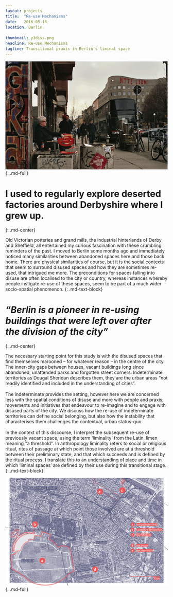 ```yaml
---
layout: projects
title:  "Re-use Mechanisms"
date:   2016-05-18
location: Berlin

thumbnail: y3diss.png
headline: Re-use Mechanisms
tagline: Transitional praxis in Berlin's liminal space
---
```


![alt text](/assets/imgs/projects/y3diss-bitte_1000.png)
{: .md-full}

# I used to regularly explore deserted factories around Derbyshire where I grew up.
{: .md-center}

Old Victorian potteries and grand mills, the industrial hinterlands of Derby and Sheffield, all entertained my curious fascination with these crumbling reminders of the past. I moved to Berlin some months ago and immediately noticed many similarities between abandoned spaces here and those back home. There are physical similarities of course, but it is the social contexts that seem to surround disused spaces and how they are sometimes re-used, that intrigued me more. The preconditions for spaces falling into disuse are often localised to the city or country, whereas instances whereby people instigate re-use of these spaces, seem to be part of a much wider socio-spatial phenomenon.
{: .md-text-block}

# *“Berlin is a pioneer in re-using buildings that were left over after the division of the city”*
{: .md-center}

The necessary starting point for this study is with the disused spaces that find themselves marooned – for whatever reason – in the centre of the city. The inner-city gaps between houses, vacant buildings long since abandoned, unattended parks and forgotten street corners. Indeterminate territories as Dougal Sheridan describes them, they are the urban areas “not readily identified and included in the understanding of cities”.  
&nbsp;  
The indeterminate provides the setting, however here we are concerned less with the spatial conditions of disuse and more with people and praxis; movements and initiatives that endeavour to re-imagine and to engage with disused parts of the city. We discuss how the re-use of indeterminate territories can define social belonging, but also how the instability that characterises them challenges the contextual, urban status-quo.  
&nbsp;  
In the context of this discourse, I interpret the subsequent re-use of previously vacant space, using the term ‘liminality’ from the Latin, limen meaning "a threshold". In anthropology liminality refers to social or religious ritual, rites of passage at which point those involved are at a threshold between their preliminary state, and that which succeeds and is defined by the ritual process. I translate this to an understanding of place and time in which ‘liminal spaces’ are defined by their use during this transitional stage.
{: .md-text-block}

<!-- ###### The full version of this study will be coming very soon! -->

<!-- # [Read the full version here on Issuu](https://issuu.com/deadmongoose/docs/reuse_mechanisms_compressed/1)
{: .md-text-block} -->

![alt text](/assets/imgs/projects/y3diss-map_1000.png)
{: .md-full}
